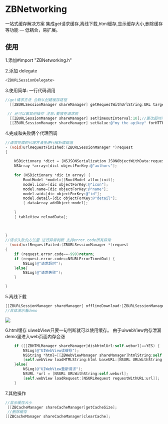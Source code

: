 # ZBNetworking
一站式缓存解决方案 集成get请求缓存,离线下载,html缓存,显示缓存大小,删除缓存等功能 — 
低耦合，易扩展。

## 使用
1.添加#import "ZBNetworking.h"

2.添加 delegate
```objective-c
<ZBURLSessionDelegate>
```

3.使用简单:  一行代码调用 
```objective-c
//get请求方法 会默认创建缓存路径    
  [[ZBURLSessionManager shareManager] getRequestWithUrlString:URL target:self];
 
 // 还可以做其他操作 注意:要放在请求前
  [[ZBURLSessionManager shareManager] setTimeoutInterval:10];//更改超时时间 
  [[ZBURLSessionManager shareManager] setValue:@"my the apikey" forHTTPHeaderField:@"apikey"]//设置请求头

```

4.完成和失败俩个代理回调
```objective-c
//请求完成的代理方法里进行解析或赋值
- (void)urlRequestFinished:(ZBURLSessionManager *)request
{
    
    NSDictionary *dict = [NSJSONSerialization JSONObjectWithData:request.downloadData options:NSJSONReadingMutableContainers error:nil];
    NSArray *array=[dict objectForKey:@"authors"];
    
    for (NSDictionary *dic in array) {
        RootModel *model=[[RootModel alloc]init];
        model.icon=[dic objectForKey:@"icon"];
        model.name=[dic objectForKey:@"name"];
        model.wid=[dic objectForKey:@"id"];
        model.detail=[dic objectForKey:@"detail"];
        [_dataArray addObject:model];
        
    }
    [_tableView reloadData];
    
    
    
}
//请求失败的方法里 进行异常判断 支持error.code所有异常
- (void)urlRequestFailed:(ZBURLSessionManager *)request
{
    if (request.error.code==-999)return;
    if (request.error.code==NSURLErrorTimedOut) {
        NSLog(@"请求超时");
    }else{
        NSLog(@"请求失败");
    }

}
```
5.离线下载
```objective-c
[[ZBURLSessionManager shareManager] offlineDownload:[ZBURLSessionManager shareManager].offlineUrlArray target:self apiType:ZBRequestTypeOffline];
//具体演示看demo
```
![](http://a3.qpic.cn/psb?/V12I5WUv0Ual5v/cY8K3L2*GJ9RO3i*z1If9XTmzas0cylmafMXWqdFe4o!/b/dK0AAAAAAAAA&bo=aAHwAAAAAAACLJE!&rf=viewer_4)

6.html缓存 uiwebView只要一句判断就可以使用缓存。 由于uiwebView内存泄漏 demo里进入web页面内存会涨
```objective-c
    if ([[ZBHTMLManager shareManager]diskhtmlUrl:self.weburl]==YES) {
        NSLog(@"UIWebView读缓存");
        NSString *html=[[ZBWebViewManager shareManager]htmlString:self.weburl];
        [self.webView loadHTMLString:html baseURL:[NSURL URLWithString:self.weburl]];
    }else{
        NSLog(@"UIWebView重新请求");
        NSURL *url = [NSURL URLWithString:self.weburl];
        [self.webView loadRequest:[NSURLRequest requestWithURL:url]];
    }

```
7.其他操作
```objective-c
//显示缓存大小
 [[ZBCacheManager shareCacheManager]getCacheSize];
 //删除缓存
[[ZBCacheManager shareCacheManager]clearCache];
 ```
